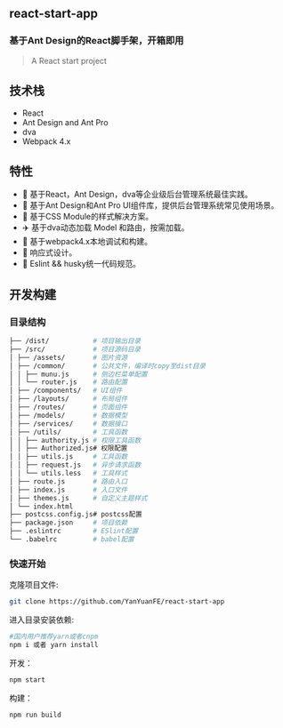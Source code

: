 ## react-start-app

### 基于Ant Design的React脚手架，开箱即用

> A React start project


## 技术栈

*  React
*  Ant Design and Ant Pro
*  dva
*  Webpack 4.x

## 特性
*  :gem: 基于React，Ant Design，dva等企业级后台管理系统最佳实践。
*  :art: 基于Ant Design和Ant Pro UI组件库，提供后台管理系统常见使用场景。
*  :nail_care: 基于CSS Module的样式解决方案。
*  :airplane: 基于dva动态加载 Model 和路由，按需加载。
*  :rocket: 基于webpack4.x本地调试和构建。
*  :iphone: 响应式设计。
*  :triangular_ruler: Eslint && husky统一代码规范。

## 开发构建

### 目录结构

```bash
├── /dist/           # 项目输出目录
├── /src/            # 项目源码目录
│ ├── /assets/       # 图片资源
│ ├── /common/       # 公共文件，编译时copy至dist目录
│ │ ├── munu.js      # 侧边栏菜单配置
│ │ └── router.js    # 路由配置
│ ├── /components/   # UI组件
│ ├── /layouts/      # 布局组件
│ ├── /routes/       # 页面组件
│ ├── /models/       # 数据模型
│ ├── /services/     # 数据接口
│ ├── /utils/        # 工具函数
│ │ ├── authority.js # 权限工具函数
│ │ ├── Authorized.js# 权限配置
│ │ ├── utils.js     # 工具函数
│ │ ├── request.js   # 异步请求函数
│ │ └── utils.less   # 工具样式
│ ├── route.js       # 路由入口
│ ├── index.js       # 入口文件
│ ├── themes.js      # 自定义主题样式
│ └── index.html
├── postcss.config.js# postcss配置
├── package.json     # 项目依赖
├── .eslintrc        # ESlint配置
└── .babelrc         # babel配置
```

### 快速开始

克隆项目文件:

```bash
git clone https://github.com/YanYuanFE/react-start-app
```

进入目录安装依赖:

```bash
#国内用户推荐yarn或者cnpm
npm i 或者 yarn install
```

开发：

```bash
npm start
```

构建：

```bash
npm run build
```
